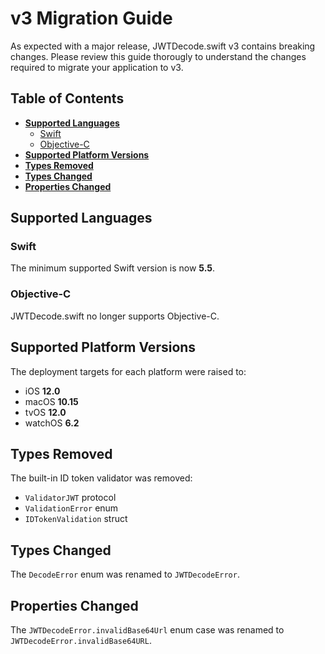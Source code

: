 # v3 Migration Guide

As expected with a major release, JWTDecode.swift v3 contains breaking changes. Please review this guide thorougly to understand the changes required to migrate your application to v3.

## Table of Contents

- [**Supported Languages**](#supported-languages)
  + [Swift](#swift)
  + [Objective-C](#objective-c)
- [**Supported Platform Versions**](#supported-platform-versions)
- [**Types Removed**](#types-removed)
- [**Types Changed**](#types-changed)
- [**Properties Changed**](#properties-changed)

## Supported Languages

### Swift

The minimum supported Swift version is now **5.5**.

### Objective-C

JWTDecode.swift no longer supports Objective-C.

## Supported Platform Versions

The deployment targets for each platform were raised to:

- iOS **12.0**
- macOS **10.15**
- tvOS **12.0**
- watchOS **6.2**

## Types Removed

The built-in ID token validator was removed:

- `ValidatorJWT` protocol
- `ValidationError` enum
- `IDTokenValidation` struct

## Types Changed

The `DecodeError` enum was renamed to `JWTDecodeError`.

## Properties Changed

The `JWTDecodeError.invalidBase64Url` enum case was renamed to `JWTDecodeError.invalidBase64URL`.
